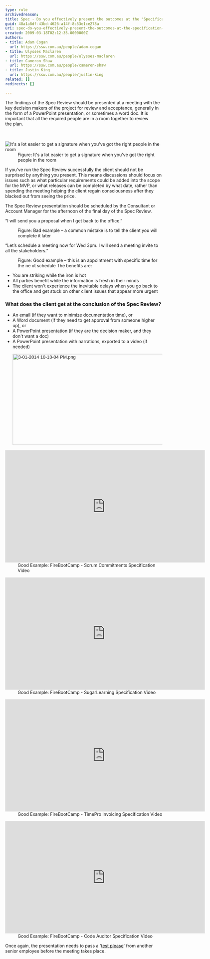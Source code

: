 ```yaml
---
type: rule
archivedreason: 
title: Spec - Do you effectively present the outcomes at the "Specification Review Presentation"?
guid: 48a1a8df-43bd-4626-a14f-8c53e1ce278a
uri: spec-do-you-effectively-present-the-outcomes-at-the-specification-review-presentation
created: 2009-03-18T02:12:35.0000000Z
authors:
- title: Adam Cogan
  url: https://ssw.com.au/people/adam-cogan
- title: Ulysses Maclaren
  url: https://ssw.com.au/people/ulysses-maclaren
- title: Cameron Shaw
  url: https://ssw.com.au/people/cameron-shaw
- title: Justin King
  url: https://ssw.com.au/people/justin-king
related: []
redirects: []

---
```



​The findings of the Spec Review&#160;should be presented at a meeting with the key decision makers of the project for review and acceptance, generally in the form of a PowerPoint presentation, or sometimes a word doc. It is important that all the required people are in a room together to review the&#160;plan. <br>
<br><excerpt class='endintro'></excerpt><br>
<dl class="image"><dt><img alt="It's a lot easier to get a signature when you've got the right people in the room" src="/PublishingImages/ProjectManagement_DecisionMakers_Small.jpg" /></dt><dd>Figure&#58; It's a lot easier to get a signature when you've got the right people in the room </dd></dl> 
<p>If you've run the Spec Review successfully the client should not be surprised by anything you present. This means discussions should focus on issues such as what particular requirements could be added into the scope for the MVP, or what releases can be completed by what date, rather than spending the meeting helping the client regain consciousness after they blacked out from seeing the price.<br></p><p>The Spec Review presentation should be scheduled by the Consultant or Account Manager for the afternoon of the final day of the Spec Review.&#160;<br></p><p class="ssw15-rteElement-GreyBox">“I will send you a proposal when I get back to the office.”</p><dd class="ssw15-rteElement-FigureBad"> Figure&#58; Bad example – a common mistake is to tell the client you will complete it later <br> </dd><p class="ssw15-rteElement-GreyBox">“Let’s schedule a meeting now for Wed 3pm. I will send a meeting invite to all the stakeholders.”</p><dd class="ssw15-rteElement-FigureGood"> Figure&#58; Good example – this is an appointment with specific time for the ne xt schedule&#160;The benefits are&#58;</dd><ul><li>You are striking while the iron is hot</li><li>All parties benefit while the information is fresh in their minds</li><li>The client won't experience the inevitable delays when you go back to the office and get stuck on other client issues that appear more urgent</li></ul><h3 class="ssw15-rteElement-H3">What does the client get at the conclusion of the Spec Review? <br> </h3><ul><li>An email (if they want to minimize documentation time), or</li><li>A Word document (if they need to get approval from someone higher up), or</li><li>A&#160;PowerPoint presentation (if they are the decision maker, and they don't want a doc)<br></li><li>A&#160;PowerPoint presentation with narrations, exported to a video (if needed)<br><span style="font-family&#58;calibri, sans-serif;font-size&#58;11pt;"> <dl class="image"><dt> <img alt="3-01-2014 10-13-04 PM.png" src="/PublishingImages/3-01-2014%2010-13-04%20PM.png" style="width&#58;612px;height&#58;292px;" />​ </dt></dl></span></li></ul><dl class="goodImage"><dt> <iframe width="640" height="360" src="https&#58;//www.youtube.com/embed/sPMT6Udh7rQ" frameborder="0"></iframe></dt><dd>Good Example&#58; FireBootCamp - Scrum Commitments Specification Video</dd></dl><dl class="goodImage"><dt> <iframe width="640" height="360" src="https&#58;//www.youtube.com/embed/nywSzMhkZV4" frameborder="0"></iframe></dt><dd>Good Example&#58; FireBootCamp - SugarLearning Specification Video</dd></dl><dl class="goodImage"><dt> <iframe width="640" height="360" src="https&#58;//www.youtube.com/embed/VhWPZERUiYg" frameborder="0"></iframe></dt><dd>Good Example&#58; FireBootCamp - TimePro Invoicing Specification Video</dd></dl><dl class="goodImage"><dt> <iframe width="640" height="360" src="https&#58;//www.youtube.com/embed/vpFCtChJPVA" frameborder="0"></iframe></dt><dd>Good Example&#58; FireBootCamp - Code Auditor Specification Video</dd></dl><p>Once again, the presentation needs to pass a '<a title="Test Please" href="/_layouts/15/FIXUPREDIRECT.ASPX?WebId=3dfc0e07-e23a-4cbb-aac2-e778b71166a2&amp;TermSetId=07da3ddf-0924-4cd2-a6d4-a4809ae20160&amp;TermId=d66a9404-2ca9-4d19-ad6c-df1618b4fc28">test please</a>' from another senior employee before the meeting takes place.<br></p>


